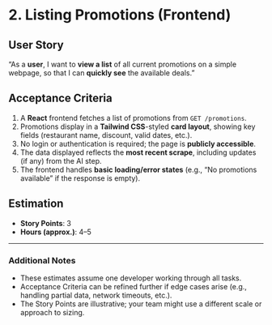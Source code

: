 # 2. Listing Promotions (Frontend)

## User Story
“As a **user**, I want to **view a list** of all current promotions on a simple webpage, so that I can **quickly see** the available deals.”

## Acceptance Criteria
1. A **React** frontend fetches a list of promotions from `GET /promotions`.
2. Promotions display in a **Tailwind CSS**-styled **card layout**, showing key fields (restaurant name, discount, valid dates, etc.).
3. No login or authentication is required; the page is **publicly accessible**.
4. The data displayed reflects the **most recent scrape**, including updates (if any) from the AI step.
5. The frontend handles **basic loading/error states** (e.g., “No promotions available” if the response is empty).

## Estimation
- **Story Points**: 3
- **Hours (approx.)**: 4–5

---

### Additional Notes
- These estimates assume one developer working through all tasks.
- Acceptance Criteria can be refined further if edge cases arise (e.g., handling partial data, network timeouts, etc.).
- The Story Points are illustrative; your team might use a different scale or approach to sizing.